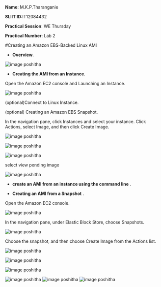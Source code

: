  **Name**: M.K.P.Tharanganie
 
 **SLIIT ID**:IT12084432
 
 **Practical Session**: WE Thursday 
 
 **Practical Number**: Lab 2

#Creating an Amazon EBS-Backed Linux AMI

* **Overview**.

![image poshitha](http://i58.tinypic.com/2n71ksg.jpg)

* **Creating the AMI from an Instance**.

Open the Amazon EC2 console and Launching an Instance.

![image poshitha](http://i62.tinypic.com/15cg00o.jpg)

(optional)Connect to Linux Instance.

(optional) Creating an Amazon EBS Snapshot.

In the navigation pane, click Instances and select your instance. Click Actions, select Image, and then click Create Image.

![image poshitha](http://i58.tinypic.com/1g3re9.jpg)

![image poshitha](http://i60.tinypic.com/69djqo.jpg)

![image poshitha](http://i59.tinypic.com/15pr5hw.jpg)

select view pending image

![image poshitha](http://i60.tinypic.com/veu33s.jpg)

* **create an AMI from an instance using the command line** .



* **Creating an AMI from a Snapshot** .

Open the Amazon EC2 console.

![image poshitha](http://i60.tinypic.com/2ecj1wj.jpg)

In the navigation pane, under Elastic Block Store, choose Snapshots.

![image poshitha](http://i59.tinypic.com/21aiasi.jpg)

Choose the snapshot, and then choose Create Image from the Actions list.

![image poshitha](http://i62.tinypic.com/14cd7qd.jpg)

![image poshitha](http://i59.tinypic.com/qp00ex.jpg)

![image poshitha](http://i57.tinypic.com/2ih114x.jpg)

![image poshitha]()
![image poshitha]()
![image poshitha]()

